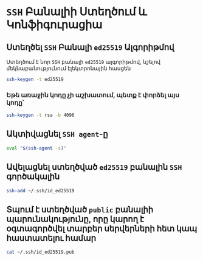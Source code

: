 # `SSH` Բանալիի Ստեղծում և Կոնֆիգուրացիա

## Ստեղծել `SSH` Բանալի `ed25519` Ալգորիթմով

Ստեղծում է նոր `SSH` բանալի `ed25519` ալգորիթմով, նշելով մեկնաբանությունում էլեկտրոնային հասցեն

```bash
ssh-keygen -t ed25519
```
### Եթե առաջին կոդը չի աշխատում, պետք է փորձել այս կոդը՝

```bash
ssh-keygen -t rsa -b 4096
```

## Ակտիվացնել `SSH agent`-ը
```bash
eval "$(ssh-agent -s)"
```

## Ավելացնել ստեղծված `ed25519` բանալին `SSH` գործակալին
```bash
ssh-add ~/.ssh/id_ed25519
```
## Տպում է ստեղծված `public` բանալիի պարունակությունը, որը կարող է օգտագործվել տարբեր սերվերների հետ կապ հաստատելու համար
```bash
cat ~/.ssh/id_ed25519.pub
```